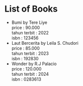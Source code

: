 # List of Books
* Bumi by Tere Liye<br>
  price : 90.000<br>
  tahun terbit : 2022<br>
  isbn : 123456<br>
* Laut Bercerita by Leila S. Chudori<br>
  price : 85.000<br>
  tahun terbit : 2023<br>
  isbn : 192830<br>
* Wonder by R.J Palacio<br>
  price : 120.000<br>
  tahun terbit : 2024<br>
  isbn : 0283613<br>
  
